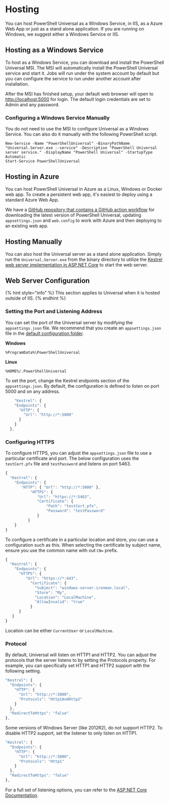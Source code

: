 # Hosting

You can host PowerShell Universal as a Windows Service, in IIS, as a Azure Web App or just as a stand alone application. If you are running on Windows, we suggest either a Windows Service or IIS.

## Hosting as a Windows Service

To host as a Windows Service, you can download and install the PowerShell Universal MSI. The MSI will automatically install the PowerShell Universal service and start it. Jobs will run under the system account by default but you can configure the service to run under another account after installation.

After the MSI has finished setup, your default web browser will open to [http://localhost:5000](http://localhost:5000) for login. The default login credentials are set to Admin and any password.

### Configuring a Windows Service Manually

You do not need to use the MSI to configure Universal as a Windows Service. You can also do it manually with the following PowerShell script.

```text
New-Service -Name "PowerShellUniversal" -BinaryPathName "Universal.Server.exe --service" -Description "PowerShell Universal server service." -DisplayName "PowerShell Universal" -StartupType Automatic
Start-Service PowerShellUniversal
```

## Hosting in Azure

You can host PowerShell Universal in Azure as a Linux, Windows or Docker web app. To create a persistent web app, it's easiest to deploy using a standard Azure Web App.

We have a [GitHub repository that contains a GitHub action workflow](https://github.com/ironmansoftware/universal-azure-actions) for downloading the latest version of PowerShell Universal, updating `appsettings.json` and `web.config` to work with Azure and then deploying to an existing web app.

## Hosting Manually

You can also host the Universal server as a stand alone application. Simply run the `Universal.Server.exe` from the binary directory to utilize the [Kestrel web server implementation in ASP.NET Core](https://docs.microsoft.com/en-us/aspnet/core/fundamentals/servers/kestrel?view=aspnetcore-3.1) to start the web server.

## Web Server Configuration

{% hint style="info" %}
This section applies to Universal when it is hosted outside of IIS.
{% endhint %}

### Setting the Port and Listening Address

You can set the port of the Universal server by modifying the `appsettings.json` file. We recommend that you create an `appsettings.json` file in the [default configuration folder](https://docs.ironmansoftware.com/config/settings).

**Windows**

`%ProgramData%\PowerShellUniversal`

**Linux**

`%HOME%/.PowerShellUniversal`

To set the port, change the Kestrel endpoints section of the `appsettings.json`. By default, the configuration is defined to listen on port 5000 and on any address.

```javascript
    "Kestrel": {
    "Endpoints": {
      "HTTP": {
        "Url": "http://*:5000"
      }
    }
  },
```

### Configuring HTTPS

To configure HTTPS, you can adjust the `appsettings.json` file to use a particular certificate and port. The below configuration uses the `testCert.pfx` file and `testPassword` and listens on port 5463.

```javascript
{
  "Kestrel": {
    "Endpoints": {
       "HTTP": { "Url": "http://*:5000" },
           "HTTPS": {
              "Url": "https://*:5463",
              "Certificate": {
                  "Path": "testCert.pfx",
                  "Password": "testPassword"
              }
          }
    }
}
```

To configure a certificate in a particular location and store, you can use a configuration such as this. When selecting the certificate by subject name, ensure you use the common name with out `CN=` prefix. 

```javascript
{
  "Kestrel": {
    "Endpoints": {
      "HTTPS": {
         "Url": "https://*:443",
           "Certificate": {
             "Subject": "windows-server.ironman.local",
             "Store": "My",
             "Location": "LocalMachine",
             "AllowInvalid": "true"
           }
      }
   }
}
```

Location can be either `CurrentUser` or `LocalMachine`.

### Protocol

By default, Universal will listen on HTTP1 and HTTP2. You can adjust the protocols that the server listens to by setting the Protocols property. For example, you can specifically set HTTP1 and HTTP2 support with the following setting.

```javascript
"Kestrel": {
  "Endpoints": {
    "HTTP": {
      "Url": "http://*:5000",
      "Protocols": "Http1AndHttp2"
    }
  },
  "RedirectToHttps": "false"
},
```

Some versions of Windows Server \(like 2012R2\), do not support HTTP2. To disable HTTP2 support, set the listener to only listen on HTTP1.

```javascript
"Kestrel": {
  "Endpoints": {
    "HTTP": {
      "Url": "http://*:5000",
      "Protocols": "Http1"
    }
  },
  "RedirectToHttps": "false"
},
```

For a full set of listening options, you can refer to the [ASP.NET Core Documentation](https://docs.microsoft.com/en-us/aspnet/core/fundamentals/servers/kestrel?view=aspnetcore-3.1#listenoptionsusehttps).


